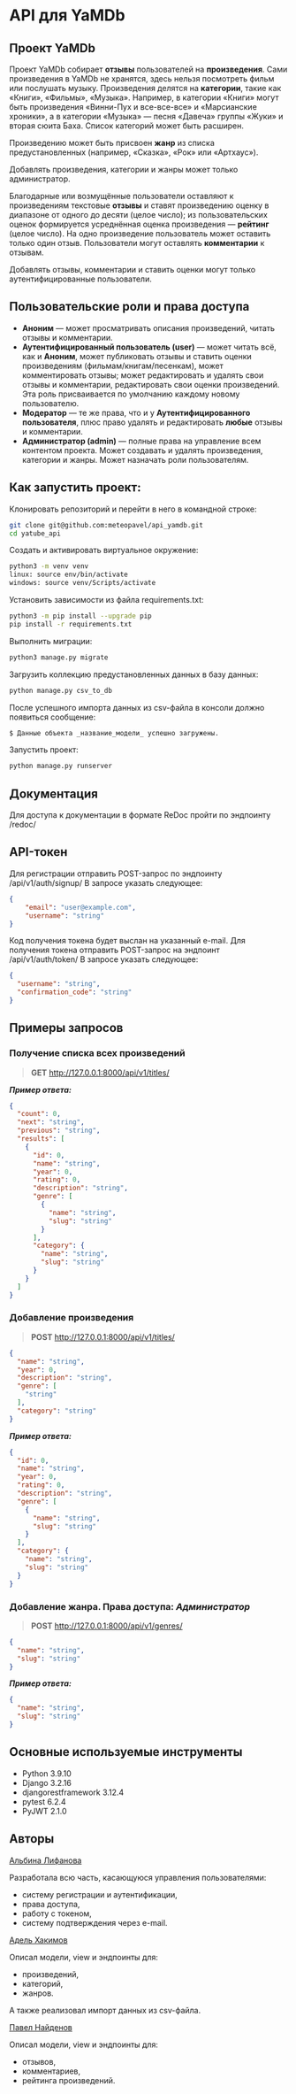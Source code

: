 # API для YaMDb

## Проект YaMDb

Проект YaMDb собирает **отзывы** пользователей на **произведения**. Сами произведения в YaMDb не хранятся, здесь нельзя посмотреть фильм или послушать музыку.
Произведения делятся на **категории**, такие как «Книги», «Фильмы», «Музыка». Например, в категории «Книги» могут быть произведения «Винни-Пух и все-все-все» и «Марсианские хроники», а в категории «Музыка» — песня «Давеча» группы «Жуки» и вторая сюита Баха. Список категорий может быть расширен.

Произведению может быть присвоен **жанр** из списка предустановленных (например, «Сказка», «Рок» или «Артхаус»).

Добавлять произведения, категории и жанры может только администратор.

Благодарные или возмущённые пользователи оставляют к произведениям текстовые **отзывы** и ставят произведению оценку в диапазоне от одного до десяти (целое число); из пользовательских оценок формируется усреднённая оценка произведения — **рейтинг** (целое число). На одно произведение пользователь может оставить только один отзыв.
Пользователи могут оставлять **комментарии** к отзывам.

Добавлять отзывы, комментарии и ставить оценки могут только аутентифицированные пользователи. 

## Пользовательские роли и права доступа
* **Аноним** — может просматривать описания произведений, читать отзывы и комментарии.
* **Аутентифицированный пользователь (user)** — может читать всё, как и **Аноним**, может публиковать отзывы и ставить оценки произведениям (фильмам/книгам/песенкам), может комментировать отзывы; может редактировать и удалять свои отзывы и комментарии, редактировать свои оценки произведений. Эта роль присваивается по умолчанию каждому новому пользователю.
* **Модератор** — те же права, что и у **Аутентифицированного пользователя**, плюс право удалять и редактировать **любые** отзывы и комментарии.
* **Администратор (admin)** — полные права на управление всем контентом проекта. Может создавать и удалять произведения, категории и жанры. Может назначать роли пользователям.

## Как запустить проект:

Клонировать репозиторий и перейти в него в командной строке:
```bash
git clone git@github.com:meteopavel/api_yamdb.git
cd yatube_api
```
Cоздать и активировать виртуальное окружение:
```bash
python3 -m venv venv
linux: source env/bin/activate
windows: source venv/Scripts/activate
```
Установить зависимости из файла requirements.txt:
```bash
python3 -m pip install --upgrade pip
pip install -r requirements.txt
```
Выполнить миграции:
```bash
python3 manage.py migrate
```
Загрузить коллекцию предустановленных данных в базу данных:
```bash
python manage.py csv_to_db
```
После успешного импорта данных из csv-файла в консоли должно появиться сообщение:
```bash
$ Данные объекта _название_модели_ успешно загружены.
```
Запустить проект:
```bash
python manage.py runserver
```

## Документация

Для доступа к документации в формате ReDoc пройти по эндпоинту /redoc/

## API-токен

Для регистрации отправить POST-запрос по эндпоинту /api/v1/auth/signup/
В запросе указать следующее:
```json
{
    "email": "user@example.com",
    "username": "string"
}
```

Код получения токена будет выслан на указанный e-mail. Для получения токена отправить POST-запрос на эндпоинт /api/v1/auth/token/
В запросе указать следующее:
```json
{
  "username": "string",
  "confirmation_code": "string"
}
```

## Примеры запросов

### Получение списка всех произведений

>**GET** http://127.0.0.1:8000/api/v1/titles/

***Пример ответа:***
```json
{
  "count": 0,
  "next": "string",
  "previous": "string",
  "results": [
    {
      "id": 0,
      "name": "string",
      "year": 0,
      "rating": 0,
      "description": "string",
      "genre": [
        {
          "name": "string",
          "slug": "string"
        }
      ],
      "category": {
        "name": "string",
        "slug": "string"
      }
    }
  ]
}
```

### Добавление произведения

>**POST** http://127.0.0.1:8000/api/v1/titles/
```json
{
  "name": "string",
  "year": 0,
  "description": "string",
  "genre": [
    "string"
  ],
  "category": "string"
}
```
***Пример ответа:***
```json
{
  "id": 0,
  "name": "string",
  "year": 0,
  "rating": 0,
  "description": "string",
  "genre": [
    {
      "name": "string",
      "slug": "string"
    }
  ],
  "category": {
    "name": "string",
    "slug": "string"
  }
}
```

### Добавление жанра. Права доступа: *Администратор*

>**POST** http://127.0.0.1:8000/api/v1/genres/
```json
{
  "name": "string",
  "slug": "string"
}
```
***Пример ответа:***
```json
{
  "name": "string",
  "slug": "string"
}
```

## Основные используемые инструменты

* Python 3.9.10
* Django 3.2.16
* djangorestframework 3.12.4
* pytest 6.2.4
* PyJWT 2.1.0


## Авторы

[Альбина Лифанова](https://github.com/lifaalbina)

Разработала всю часть, касающуюся управления пользователями:
* систему регистрации и аутентификации,
* права доступа,
* работу с токеном,
* систему подтверждения через e-mail.


[Адель Хакимов](https://github.com/AdelKhakimov)

Описал модели, view и эндпоинты для:
* произведений,
* категорий,
* жанров.

А также реализовал импорт данных из csv-файла.

[Павел Найденов](https://github.com/meteopavel)

Описал модели, view и эндпоинты для:
* отзывов,
* комментариев,
* рейтинга произведений.
